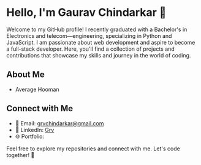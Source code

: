 # Hello, I'm Gaurav Chindarkar 👋

Welcome to my GitHub profile! I recently graduated with a Bachelor's in Electronics and telecom—engineering, specializing in Python and JavaScript. I am passionate about web development and aspire to become a full-stack developer. Here, you'll find a collection of projects and contributions that showcase my skills and journey in the world of coding.

## About Me

- Average Hooman

## Connect with Me

- 📧 Email: grvchindarkar@gmail.com
- 💼 LinkedIn: [Grv](https://www.linkedin.com/in/grv-chindarkar/)
- 🌐 Portfolio: 

Feel free to explore my repositories and connect with me. Let's code together! 🚀
